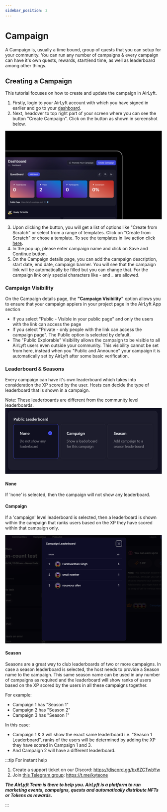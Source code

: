 ```yaml
---
sidebar_position: 2
---
```


# Campaign

A Campaign is, usually a time bound, group of quests that you can setup for your community. You can run any number of campaigns & every campaign can have it's own quests, rewards, start/end time, as well as leaderboard among other things.


## Creating a Campaign
This tutorial focuses on how to create and update the campaign in AirLyft.

1. Firstly, login to your AirLyft account with which you have signed in earlier and go to your [dashboard](https://account.airlyft.one/).
2. Next, headover to top right part of your screen where you can see the button "Create Campaign". Click on the button as shown in screenshot below.

![Create Campaign](../images/createcampaign.png)


3. Upon clicking the button, you will get a list of options like "Create from Scratch" or select from a range of templates. Click on "Create from Scratch" or chose a template. To see the templates in live action click [here](https://docs.airlyft.one/templates/). 
4. In the pop up, please enter campaign name and click on Save and Continue button. 
5. On the Campaign details page, you can add the campaign description, start date, end date, campaign banner. You will see that the campaign link will be automatically be filled but you can change that. For the campaign link only special characters like - and _ are allowed.

### Campaign Visibility
On the Campaign details page, the **"Campaign Visibility"** option allows you to ensure that your campaign appiers in your project page in the AirLyft App section  
- If you select "Public - Visible in your public page" and only the users with the link can access the page 
- If you select "Private - only people with the link can access the campaign page". The Public option is selected by default.
- The "Public Explorable" Visibility allows the campaign to be visible to all AirLyft users even outside your community. This visibility cannot be set from here, instead when you "Public and Announce" your campaign it is automatically set by AirLyft after some basic verification.

### Leaderboard & Seasons

Every campaign can have it's own leaderboard which takes into consideration the XP scored by the user. Hosts can decide the type of leaderboard that is shown in a campaign.

Note: These leaderboards are different from the community level leaderboards. 
![Leaderboard](../images/leaderboard.png)

#### None

If 'none' is selected, then the campaign will not show any leaderboard.

#### Campaign

If a 'campaign' level leaderboard is selected, then a leaderboard is shown within the campaign that ranks users based on the XP they have scored within that campaign only.

![Leaderboard](../images/leaderboard-modal.png)

#### Season

Seasons are a great way to club leaderboards of two or more campaigns. In case a season leaderboard is selected, the host needs to provide a Season name to the campaign. This same season name can be used in any number of campaigns as required and the leaderboard will show ranks of users based on the XP scored by the users in all these campaigns together.

For example:
- Campaign 1 has "Season 1"
- Campaign 2 has "Season 2"
- Campaign 3 has "Season 1"

In this case:
- Campaign 1 & 3 will show the exact same leaderboard i.e. "Season 1 Leaderboard", ranks of the users will be determined by adding the XP they have scored in Campaign 1 and 3.
- And Campaign 2 will have a different leaderboard.

:::tip For instant help

1. Create a support ticket on our Discord: https://discord.gg/bx6ZCTwbYw
2. Join [this Telegram group](https://t.me/kyteone): https://t.me/kyteone

**_The AirLyft Team is there to help you. AirLyft is a platform to run marketing events, campaigns, quests and automatically distribute NFTs or Tokens as rewards._**

:::